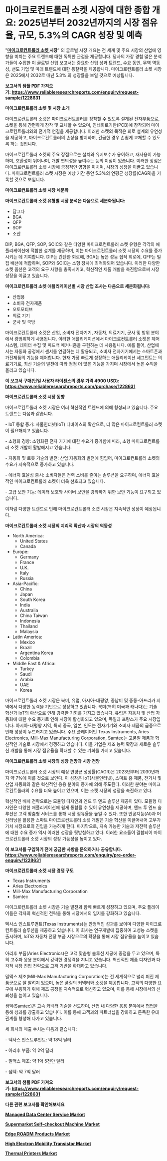 <p><h1>마이크로컨트롤러 소켓 시장에 대한 종합 개요: 2025년부터 2032년까지의 시장 점유율, 규모, 5.3%의 CAGR 성장 및 예측</h1></p><p>"<strong><a href="https://www.reliableresearchreports.com/microcontroller-socket-r1228631?utm_campaign=105&utm_medium=7&utm_source=Github&utm_content=ia&utm_term=12012025&utm_id=microcontroller-socket">마이크로컨트롤러 소켓&nbsp;</a></strong><strong>시장</strong>" 의 글로벌 시장 개요는 전 세계 및 주요 시장의 산업에 영향을 미치는 주요 트렌드에 대한 독특한 관점을 제공합니다. 당사의 가장 경험 많은 분석가들이 수집한 이 글로벌 산업 보고서는 중요한 산업 성과 트렌드, 수요 동인, 무역 역동성, 선도 기업 및 미래 트렌드에 대한 통찰력을 제공합니다. 마이크로컨트롤러 소켓 시장은 2025에서 2032로 매년 5.3% 의 성장률을 보일 것으로 예상됩니다.&nbsp;</p>
<p><strong>보고서의 샘플 PDF 가져오기:&nbsp;<a href="https://www.reliableresearchreports.com/enquiry/request-sample/1228631?utm_campaign=105&utm_medium=7&utm_source=Github&utm_content=ia&utm_term=12012025&utm_id=microcontroller-socket">https://www.reliableresearchreports.com/enquiry/request-sample/1228631</a></strong></p>
<p><strong>마이크로컨트롤러 소켓 및 시장 소개</strong></p>
<p><p>마이크로컨트롤러 소켓은 마이크로컨트롤러를 장착할 수 있도록 설계된 전자부품으로, 소켓을 통해 간편하게 장착 및 교체할 수 있으며, 인쇄회로기판(PCB)에 장착되어 마이크로컨트롤러와의 전기적 연결을 제공합니다. 이러한 소켓의 목적은 회로 설계의 유연성을 제공하고, 마이크로컨트롤러의 손상을 방지하며, 긴급한 경우 손쉽게 교체할 수 있도록 하는 것입니다.</p><p>마이크로컨트롤러 소켓의 주요 장점으로는 설치와 유지보수가 용이하고, 재사용이 가능하며, 호환성이 뛰어나며, 개발 편의성을 높여주는 등의 이점이 있습니다. 이러한 장점은 마이크로컨트롤러 소켓 시장에 긍정적인 영향을 미치며, 시장의 성장을 이끌고 있습니다. 마이크로컨트롤러 소켓 시장은 예상 기간 동안 5.3%의 연평균 성장률(CAGR)을 기록할 것으로 보입니다.</p></p>
<p><strong>마이크로컨트롤러 소켓 시장 세분화</strong></p>
<p><strong>마이크로컨트롤러 소켓 유형별 시장 분석은 다음으로 세분화됩니다:</strong></p>
<p><ul><li>담그다</li><li>BGA</li><li>QFP</li><li>SOP</li><li>소산</li></ul></p>
<p><p>DIP, BGA, QFP, SOP, SOIC와 같은 다양한 마이크로컨트롤러 소켓 유형은 각각의 애플리케이션에 적합한 설계를 제공하며, 이는 마이크로컨트롤러 소켓 시장의 수요를 증가시키는 데 기여합니다. DIP는 간단한 회로에, BGA는 높은 성능 집적 회로에, QFP는 밀집 배선에 적합하며, SOP와 SOIC는 소형 장치에 최적화되어 있습니다. 이러한 다양한 소켓 옵션은 고객의 요구 사항을 충족시키고, 혁신적인 제품 개발을 촉진함으로써 시장 성장을 이끌고 있습니다.</p></p>
<p><strong>마이크로컨트롤러 소켓 애플리케이션별 시장 산업 조사는 다음으로 세분화됩니다:</strong></p>
<p><ul><li>산업용</li><li>소비자 전자제품</li><li>오토모티브</li><li>의료 기기</li><li>군사 및 국방</li></ul></p>
<p><p>마이크로컨트롤러 소켓은 산업, 소비자 전자기기, 자동차, 의료기기, 군사 및 방위 분야에서 광범위하게 사용됩니다. 이러한 애플리케이션에서 마이크로컨트롤러 소켓은 제어 시스템, 데이터 수집 및 피드백 메커니즘을 구현하는 데 사용됩니다. 예를 들어, 산업에서는 자동화 공정에서 센서를 연결하는 데 활용되고, 소비자 전자기기에서는 스마트폰과 가전제품의 기능을 제어합니다. 현재 가장 빠르게 성장하는 애플리케이션 세그먼트는 의료기기로, 최신 기술의 발전에 따라 점점 더 많은 기능을 가지며 시장에서 높은 수익을 올리고 있습니다.</p></p>
<p><strong>이 보고서 구매(단일 사용자 라이센스의 경우 가격 4900 USD): <a href="https://www.reliableresearchreports.com/purchase/1228631?utm_campaign=105&utm_medium=7&utm_source=Github&utm_content=ia&utm_term=12012025&utm_id=microcontroller-socket">https://www.reliableresearchreports.com/purchase/1228631</a></strong></p>
<p><strong>마이크로컨트롤러 소켓 시장 동향</strong></p>
<p><p>마이크로컨트롤러 소켓 시장은 여러 혁신적인 트렌드에 의해 형성되고 있습니다. 주요 트렌드는 다음과 같습니다.</p><p>- IoT 통합 증가: 사물인터넷(IoT) 디바이스의 확산으로, 더 많은 마이크로컨트롤러 소켓이 필요해지고 있습니다.</p><p>- 소형화 경향: 소형화된 전자 기기에 대한 수요가 증가함에 따라, 소형 마이크로컨트롤러 소켓 개발이 활발해지고 있습니다.</p><p>- 자동화 및 로봇 기술의 발전: 산업 자동화의 발전에 힘입어, 마이크로컨트롤러 소켓의 수요가 지속적으로 증가하고 있습니다.</p><p>- 에너지 효율성 중시: 소비자들은 전력 소비를 줄이는 솔루션을 요구하며, 에너지 효율적인 마이크로컨트롤러 소켓이 더욱 선호되고 있습니다.</p><p>- 고급 보안 기능: 데이터 보호와 사이버 보안을 강화하기 위한 보안 기능이 요구되고 있습니다.</p><p>이처럼 다양한 트렌드로 인해 마이크로컨트롤러 소켓 시장은 지속적인 성장이 예상됩니다.</p></p>
<p><strong>마이크로컨트롤러 소켓 시장의 지리적 확산과 시장의 역동성</strong></p>
<p><ul>
    <li>
        North America:
        <ul>
            <li>United States</li>
            <li>Canada</li>
        </ul>
    </li>
    <li>
        Europe:
        <ul>
            <li>Germany</li>
            <li>France</li>
            <li>U.K.</li>
            <li>Italy</li>
            <li>Russia</li>
        </ul>
    </li>
    <li>
        Asia-Pacific:
        <ul>
            <li>China</li>
            <li>Japan</li>
            <li>South Korea</li>
            <li>India</li>
            <li>Australia</li>
            <li>China Taiwan</li>
            <li>Indonesia</li>
            <li>Thailand</li>
            <li>Malaysia</li>
        </ul>
    </li>
    <li>
        Latin America:
        <ul>
            <li>Mexico</li>
            <li>Brazil</li>
            <li>Argentina Korea</li>
            <li>Colombia</li>
        </ul>
    </li>
    <li>
        Middle East & Africa:
        <ul>
            <li>Turkey</li>
            <li>Saudi</li>
            <li>Arabia</li>
            <li>UAE</li>
            <li>Korea</li>
        </ul>
    </li>
    </ul></p>
<p><p>마이크로컨트롤러 소켓 시장은 북미, 유럽, 아시아-태평양, 중남미 및 중동-아프리카 지역에서 다양한 동력을 기반으로 성장하고 있습니다. 북미(특히 미국과 캐나다)는 기술 혁신과 IoT의 확산으로 인해 강력한 기회를 가지고 있습니다. 유럽은 자동차 및 산업 자동화에 대한 수요 증가로 인해 시장이 활성화되고 있으며, 독일과 프랑스가 주요 시장입니다. 아시아-태평양 지역, 특히 중국, 일본, 인도는 전자기기와 소비자 제품의 급증으로 인해 성장이 두드러지고 있습니다. 주요 플레이어인 Texas Instruments, Aries Electronics, Mill-Max Manufacturing Corporation, Samtec는 고품질 제품과 혁신적인 기술로 시장에서 경쟁하고 있습니다. 이들 기업은 제조 능력 확장과 새로운 솔루션 개발을 통해 시장 점유율을 확대할 수 있는 기회를 가지고 있습니다.</p></p>
<p><strong>마이크로컨트롤러 소켓 시장의 성장 전망과 시장 전망</strong></p>
<p><p>마이크로컨트롤러 소켓 시장의 예상 연평균 성장률(CAGR)은 2023년부터 2030년까지 약 7%에 이를 것으로 보인다. 이 성장은 IoT(사물인터넷), 스마트 홈 제품, 전기차 및 산업 자동화와 같은 혁신적인 응용 분야의 증가에 의해 주도된다. 이러한 분야는 마이크로컨트롤러의 수요를 더욱 높이고 있으며, 이는 소켓 시장의 성장을 촉진하고 있다.</p><p>혁신적인 배치 전략으로는 모듈형 디자인과 엔드 투 엔드 솔루션 제공이 있다. 모듈형 디자인은 다양한 애플리케이션에 쉽게 통합될 수 있어 유연성을 제공하며, 엔드 투 엔드 솔루션은 고객 맞춤형 서비스를 통해 시장 점유율을 높일 수 있다. 또한 인공지능(AI)과 머신러닝을 활용한 스마트 마이크로컨트롤러 소켓 개발은 기술 혁신을 이끌어내어 고부가가치 시장으로의 진입을 가능하게 한다. 마지막으로, 지속 가능한 기술과 저전력 솔루션에 대한 수요 증가 역시 이러한 성장을 뒷받침하고 있다. 이러한 요소들이 결합되어 마이크로컨트롤러 소켓 시장의 성장 가능성을 높이고 있다.</p></p>
<p><strong>이 보고서를 구입하기 전에 궁금한 사항을 문의하거나 공유합니다. <a href="https://www.reliableresearchreports.com/enquiry/pre-order-enquiry/1228631?utm_campaign=105&utm_medium=7&utm_source=Github&utm_content=ia&utm_term=12012025&utm_id=microcontroller-socket">https://www.reliableresearchreports.com/enquiry/pre-order-enquiry/1228631</a></strong></p>
<p><strong>마이크로컨트롤러 소켓 시장 경쟁 구도</strong></p>
<p><ul><li>Texas Instruments</li><li>Aries Electronics</li><li>Mill-Max Manufacturing Corporation</li><li>Samtec</li></ul></p>
<p><p>마이크로컨트롤러 소켓 시장은 기술 발전과 함께 빠르게 성장하고 있으며, 주요 플레이어들은 각자의 혁신적인 전략을 통해 시장에서의 입지를 강화하고 있습니다. </p><p>텍사스 인스트루먼트(Texas Instruments)는 안정적인 성과를 보이며 다양한 마이크로컨트롤러 솔루션을 제공하고 있습니다. 이 회사는 연구개발에 집중하여 고성능 소켓을 출시하며, IoT와 자동차 전장 부품 시장으로의 확장을 통해 시장 점유율을 높이고 있습니다. </p><p>아리후 부품(Aries Electronics)은 고객 맞춤형 솔루션 제공에 중점을 두고 있으며, 특히 고주파 응용 분야에서 강력한 경쟁력을 지니고 있습니다. 혁신적인 제품 디자인과 다각적 시장 진입 전략으로 고객 기반을 확대하고 있습니다.</p><p>밀맥스 제조(Mill-Max Manufacturing Corporation)는 전 세계적으로 널리 퍼진 제품군으로 잘 알려져 있으며, 높은 품질의 커넥터와 소켓을 제공합니다. 고객의 다양한 요구에 부응하기 위해 제조 공정을 지속적으로 혁신하고 있으며, 이를 통해 시장에서의 신뢰성을 높이고 있습니다.</p><p>샘텍(Samtec)은 고속 커넥터 기술을 선도하며, 산업 내 다양한 응용 분야에서 협업을 통해 성과를 창출하고 있습니다. 이를 통해 고객과의 파트너십을 강화하고 돈독한 유대관계를 형성해 나가고 있습니다.</p><p>세 회사의 매출 수치는 다음과 같습니다:</p><p>- 텍사스 인스트루먼트: 약 18억 달러</p><p>- 아리후 부품: 약 2억 달러</p><p>- 밀맥스 제조: 약 1억 5천만 달러</p><p>- 샘텍: 약 7억 달러</p></p>
<p><strong>보고서의 샘플 PDF 가져오기:&nbsp;<a href="https://www.reliableresearchreports.com/enquiry/request-sample/1228631?utm_campaign=105&utm_medium=7&utm_source=Github&utm_content=ia&utm_term=12012025&utm_id=microcontroller-socket">https://www.reliableresearchreports.com/enquiry/request-sample/1228631</a></strong></p>
<p><strong></strong></p>
<p><strong></strong></p>
<p><strong></strong></p>
<p><strong></strong></p>
<p><strong>다른 관련 보고서를 확인해보세요</strong></p>
<p><strong><p><a href="https://github.com/petbigbeepjn/Market-Research-Report-List-1/blob/main/managed-data-center-service-market.md?utm_campaign=105&utm_medium=7&utm_source=Github&utm_content=ia&utm_term=12012025&utm_id=microcontroller-socket">Managed Data Center Service Market</a></p><p><a href="https://github.com/risingtrista99259/Market-Research-Report-List-1/blob/main/supermarket-self-checkout-machine-market.md?utm_campaign=105&utm_medium=7&utm_source=Github&utm_content=ia&utm_term=12012025&utm_id=microcontroller-socket">Supermarket Self-checkout Machine Market</a></p><p><a href="https://github.com/birnbaumbulah0/Market-Research-Report-List-1/blob/main/edge-roadm-products-market.md?utm_campaign=105&utm_medium=7&utm_source=Github&utm_content=ia&utm_term=12012025&utm_id=microcontroller-socket">Edge ROADM Products Market</a></p><p><a href="https://github.com/luckyshygirl/Market-Research-Report-List-7/blob/main/high-electron-mobility-transistor-market.md?utm_campaign=105&utm_medium=7&utm_source=Github&utm_content=ia&utm_term=12012025&utm_id=microcontroller-socket">High Electron Mobility Transistor Market</a></p><p><a href="https://github.com/dmitriyvo6rog/Market-Research-Report-List-1/blob/main/thermal-printers-market.md?utm_campaign=105&utm_medium=7&utm_source=Github&utm_content=ia&utm_term=12012025&utm_id=microcontroller-socket">Thermal Printers Market</a></p></strong></p>
<p></p>